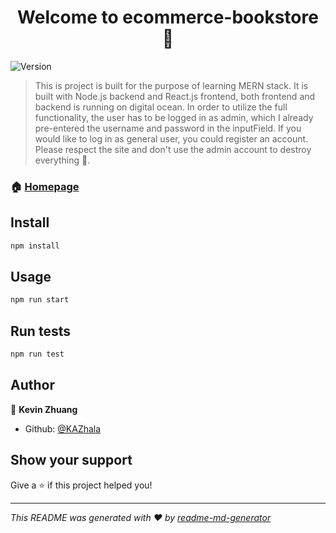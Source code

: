 <h1 align="center">Welcome to ecommerce-bookstore 👋</h1>
<p>
  <img alt="Version" src="https://img.shields.io/badge/version-0.1.0-blue.svg?cacheSeconds=2592000" />
</p>

> This is project is built for the purpose of learning MERN stack. It is built with Node.js backend and React.js frontend, both frontend and backend is running on digital ocean. In order to utilize the full functionality, the user has to be logged in as admin, which I already pre-entered the username and password in the inputField. If you would like to log in as general user, you could register an account. Please respect the site and don't use the admin account to destroy everything 🙂.

### 🏠 [Homepage](https://bookaz.best/)

## Install

```sh
npm install
```

## Usage

```sh
npm run start
```

## Run tests

```sh
npm run test
```

## Author

👤 **Kevin Zhuang**

-   Github: [@KAZhala](https://github.com/KAZhala)

## Show your support

Give a ⭐️ if this project helped you!

---

_This README was generated with ❤️ by [readme-md-generator](https://github.com/kefranabg/readme-md-generator)_
